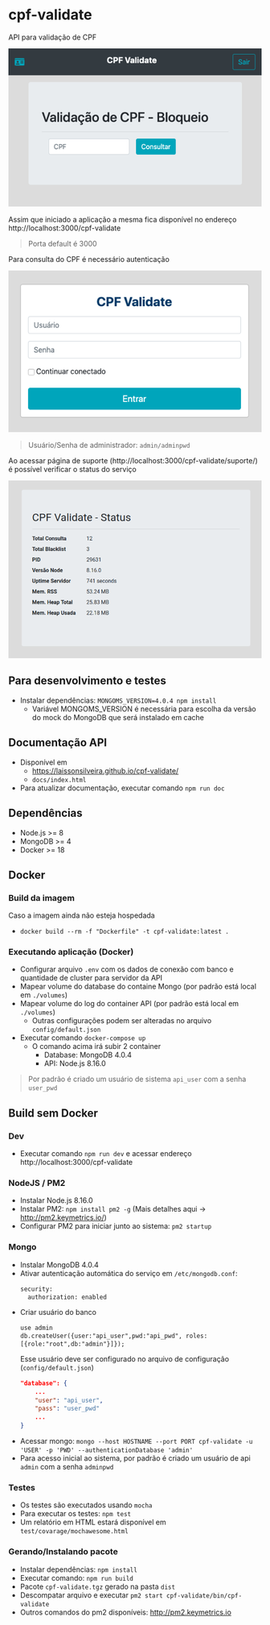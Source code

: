 # cpf-validate

API para validação de CPF

![cpf-validate-app](docs/images/image02.png)

Assim que iniciado a aplicação a mesma fica disponível no endereço http://localhost:3000/cpf-validate

> Porta default é 3000

Para consulta do CPF é necessário autenticação

![cpf-validate-auth](docs/images/image01.png)

> Usuário/Senha de administrador: `admin/adminpwd`

Ao acessar página de suporte (http://localhost:3000/cpf-validate/suporte/) é possível verificar o status do serviço

![cpf-validate-suporte](docs/images/image03.png)

## Para desenvolvimento e testes

- Instalar dependências: `MONGOMS_VERSION=4.0.4 npm install`
  - Variável MONGOMS_VERSION é necessária para escolha da versão do mock do MongoDB que será instalado em cache

## Documentação API

- Disponível em
  - https://laissonsilveira.github.io/cpf-validate/
  - `docs/index.html`
- Para atualizar documentação, executar comando `npm run doc`

## Dependências

- Node.js >= 8
- MongoDB >= 4
- Docker >= 18

## Docker

### Build da imagem

Caso a imagem ainda não esteja hospedada

- `docker build --rm -f "Dockerfile" -t cpf-validate:latest .`

### Executando aplicação (Docker)

- Configurar arquivo `.env` com os dados de conexão com banco e quantidade de cluster para servidor da API
- Mapear volume do database do containe Mongo (por padrão está local em `./volumes`)
- Mapear volume do log do container API (por padrão está local em `./volumes`)
  - Outras configurações podem ser alteradas no arquivo `config/default.json`
- Executar comando `docker-compose up`
  - O comando acima irá subir 2 container
    - Database: MongoDB 4.0.4
    - API: Node.js 8.16.0

> Por padrão é criado um usuário de sistema `api_user` com a senha `user_pwd`

## Build sem Docker

### Dev

- Executar comando `npm run dev` e acessar endereço http://localhost:3000/cpf-validate

### NodeJS / PM2

- Instalar Node.js 8.16.0
- Instalar PM2: `npm install pm2 -g` (Mais detalhes aqui -> http://pm2.keymetrics.io/)
- Configurar PM2 para iniciar junto ao sistema: `pm2 startup`

### Mongo

- Instalar MongoDB 4.0.4
- Ativar autenticação automática do serviço em `/etc/mongodb.conf`:
  ```
  security:
    authorization: enabled
  ```
- Criar usuário do banco 
  ```
  use admin 
  db.createUser({user:"api_user",pwd:"api_pwd", roles:[{role:"root",db:"admin"}]});
  ```
  Esse usuário deve ser configurado no arquivo de configuração (`config/default.json`)
    ```json
    "database": {
        ...
        "user": "api_user",
        "pass": "user_pwd"
        ...
    }
    ```
- Acessar mongo: `mongo --host HOSTNAME --port PORT cpf-validate -u 'USER' -p 'PWD' --authenticationDatabase 'admin'`
- Para acesso inicial ao sistema, por padrão é criado um usuário de api `admin` com a senha `adminpwd`

### Testes

- Os testes são executados usando `mocha`
- Para executar os testes: `npm test`
- Um relatório em HTML estará disponível em `test/covarage/mochawesome.html`

### Gerando/Instalando pacote

- Instalar dependências: `npm install`
- Executar comando: `npm run build`
- Pacote `cpf-validate.tgz` gerado na pasta `dist`
- Descompatar arquivo e executar `pm2 start cpf-validate/bin/cpf-validate`
- Outros comandos do pm2 disponíveis: http://pm2.keymetrics.io